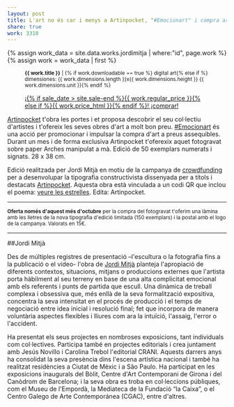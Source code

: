 ```yaml
---
layout: post
title: L'art no és car i menys a Artinpocket, "#Emocionart" i compra art 
share: true
work: 3310
---
```


{% assign work_data = site.data.works.jordimitja | where:"id", page.work %}
{% assign work = work_data | first %}
<figure class="text-center">
	<div class="padding-artwork-container">
		<div class="embed-container embed-container_9-16">
			<core-image sizing="cover" class="core-image-size" preload fade src="{{ work.featured_src }}"></core-image>	
		</div>
	</div>
	<figcaption>
		<p><small><strong>{{ work.title }}</strong> | {% if work.downloadable == true %} digital art{% else if %} dimensiones: {{ work.dimensions.length }}x{{ work.dimensions.height }} {{ work.dimensions.unit }}{% endif %}</small></p>
		<p><a href="{{ work.permalink }}" class="btn btn-primary btn-lg">¡{% if sale_date > site.sale-end %}{{ work.regular_price }}{% else if %}{{ work.price_html }}{% endif %}! ¡comprar! <i class="fa fa-credit-card"></i></a></p>
	</figcaption>
</figure>

[Artinpocket](http://www.artinpocket.cat/) t'obra les portes i et proposa descobrir el seu col·lectiu d'artistes i t'ofereix les seves obres d'art a molt bon preu. [#Emocionart](http://www.artinpocket.cat/product-category/emocionart/) és una acció per promocionar i impulsar la compra d'art a preus assequibles. Durant un mes i de forma exclusiva Artinpocket t'oferexix aquet fotogravat sobre paper Arches manipulat a mà. Edició de 50 exemplars numerats i signats. 28 x 38 cm.

Edició realitzada per Jordi Mitjà en motiu de la campanya de [crowdfunding](http://www.verkami.com/projects/8133-tipografia-artinpocket-regular) per a desenvolupar la tipografia constructivista dissenyada per a títols i destacats [Artinpocket](http://www.artinpocketregular.com/download/). Aquesta obra està vinculada a un codi QR que inclou el poema: [veure les estrelles](http://www.artinpocketregular.com/general/home/2014/07/19/veure-les-estrelles/). Edita: Artinpocket.

-----------

<p><small><strong>Oferta només d'aquest més d'octubre</strong> per la compra del fotogravat t'oferim una làmina amb les lletres de la nova tipografia d'edició limitada (150 exemplars) i la postal amb el logo de la campanya. Valorats en 15€.</small></p>

-----------

##Jordi Mitjà

Des de múltiples registres de presentació –l'escultura o la fotografia fins a la publicació o el vídeo- l'obra de [Jordi Mitjà](http://www.jordimitja.com/?cat=30) planteja l'apropiació de diferents contextos, situacions, mitjans o produccions externes que l'artista porta hàbilment al seu terreny en base de una alta complicitat emocional amb els referents i punts de partida que escull. Una dinàmica de treball complexa i obsessiva que, més enllà de la seva formalització expositiva, concentra la seva intensitat en el procés de producció i el temps de negociació entre idea inicial i resolució final; fet que incorpora de manera voluntària aspectes flexibles i lliures com ara la intuïció, l'assaig, l'error o l'accident.

Ha presentat els seus projectes en nombroses exposicions, tant individuals com col·lectives. Participa també en projectes editorials i crea juntament amb Jesús Novillo i Carolina Trebol l'editorial CRANI. Aquests darrers anys ha consolidat la seva presència dins l'escena artística nacional i també ha realitzat residències a Ciutat de Mèxic i a Sâo Paulo. Ha participat en les exposicions inaugurals del Bòlit, Centre d'Art Contemporani de Girona i del Canòdrom de Barcelona; i la seva obra es troba en col·leccions públiques, com el Museu de l'Empordà, la Mediateca de la Fundació “la Caixa”, o el Centro Galego de Arte Contemporánea (CGAC), entre d'altres.